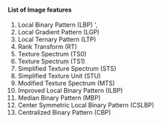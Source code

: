 #### List of Image features
1. Local Binary Pattern (LBP) ',
2. Local Gradient Pattern (LGP)
3. Local Ternary Pattern (LTP)
4. Rank Transform (RT)
5. Texture Spectrum (TS0)
6. Texture Spectrum (TS1)
7. Simplified Texture Spectrum (STS)
8. Simplified Texture Unit (STU)
9. Modified Texture Spectrum (MTS)
10. Improved Local Binary Pattern (ILBP)
11. Median Binary Pattern (MBP)
12. Center Symmetric Local Binary Pattern (CSLBP)
13. Centralized Binary Pattern (CBP)
